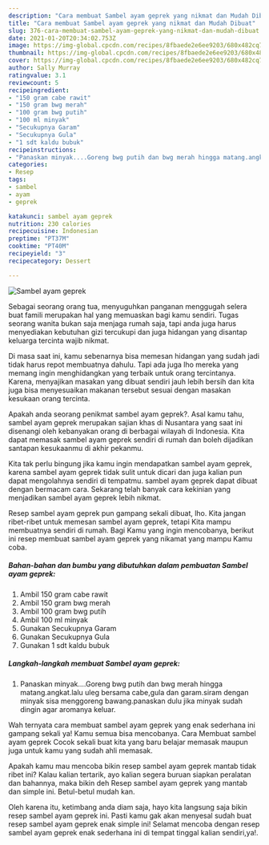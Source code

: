 ```yaml
---
description: "Cara membuat Sambel ayam geprek yang nikmat dan Mudah Dibuat"
title: "Cara membuat Sambel ayam geprek yang nikmat dan Mudah Dibuat"
slug: 376-cara-membuat-sambel-ayam-geprek-yang-nikmat-dan-mudah-dibuat
date: 2021-01-20T20:34:02.753Z
image: https://img-global.cpcdn.com/recipes/8fbaede2e6ee9203/680x482cq70/sambel-ayam-geprek-foto-resep-utama.jpg
thumbnail: https://img-global.cpcdn.com/recipes/8fbaede2e6ee9203/680x482cq70/sambel-ayam-geprek-foto-resep-utama.jpg
cover: https://img-global.cpcdn.com/recipes/8fbaede2e6ee9203/680x482cq70/sambel-ayam-geprek-foto-resep-utama.jpg
author: Sally Murray
ratingvalue: 3.1
reviewcount: 5
recipeingredient:
- "150 gram cabe rawit"
- "150 gram bwg merah"
- "100 gram bwg putih"
- "100 ml minyak"
- "Secukupnya Garam"
- "Secukupnya Gula"
- "1 sdt kaldu bubuk"
recipeinstructions:
- "Panaskan minyak....Goreng bwg putih dan bwg merah hingga matang.angkat.lalu uleg bersama cabe,gula dan garam.siram dengan minyak sisa menggoreng bawang.panaskan dulu jika minyak sudah dingin agar aromanya keluar."
categories:
- Resep
tags:
- sambel
- ayam
- geprek

katakunci: sambel ayam geprek 
nutrition: 230 calories
recipecuisine: Indonesian
preptime: "PT37M"
cooktime: "PT40M"
recipeyield: "3"
recipecategory: Dessert

---
```



![Sambel ayam geprek](https://img-global.cpcdn.com/recipes/8fbaede2e6ee9203/680x482cq70/sambel-ayam-geprek-foto-resep-utama.jpg)

Sebagai seorang orang tua, menyuguhkan panganan menggugah selera buat famili merupakan hal yang memuaskan bagi kamu sendiri. Tugas seorang  wanita bukan saja menjaga rumah saja, tapi anda juga harus menyediakan kebutuhan gizi tercukupi dan juga hidangan yang disantap keluarga tercinta wajib nikmat.

Di masa  saat ini, kamu sebenarnya bisa memesan hidangan yang sudah jadi tidak harus repot membuatnya dahulu. Tapi ada juga lho mereka yang memang ingin menghidangkan yang terbaik untuk orang tercintanya. Karena, menyajikan masakan yang dibuat sendiri jauh lebih bersih dan kita juga bisa menyesuaikan makanan tersebut sesuai dengan masakan kesukaan orang tercinta. 



Apakah anda seorang penikmat sambel ayam geprek?. Asal kamu tahu, sambel ayam geprek merupakan sajian khas di Nusantara yang saat ini disenangi oleh kebanyakan orang di berbagai wilayah di Indonesia. Kita dapat memasak sambel ayam geprek sendiri di rumah dan boleh dijadikan santapan kesukaanmu di akhir pekanmu.

Kita tak perlu bingung jika kamu ingin mendapatkan sambel ayam geprek, karena sambel ayam geprek tidak sulit untuk dicari dan juga kalian pun dapat mengolahnya sendiri di tempatmu. sambel ayam geprek dapat dibuat dengan bermacam cara. Sekarang telah banyak cara kekinian yang menjadikan sambel ayam geprek lebih nikmat.

Resep sambel ayam geprek pun gampang sekali dibuat, lho. Kita jangan ribet-ribet untuk memesan sambel ayam geprek, tetapi Kita mampu membuatnya sendiri di rumah. Bagi Kamu yang ingin mencobanya, berikut ini resep membuat sambel ayam geprek yang nikamat yang mampu Kamu coba.

<!--inarticleads1-->

##### Bahan-bahan dan bumbu yang dibutuhkan dalam pembuatan Sambel ayam geprek:

1. Ambil 150 gram cabe rawit
1. Ambil 150 gram bwg merah
1. Ambil 100 gram bwg putih
1. Ambil 100 ml minyak
1. Gunakan Secukupnya Garam
1. Gunakan Secukupnya Gula
1. Gunakan 1 sdt kaldu bubuk




<!--inarticleads2-->

##### Langkah-langkah membuat Sambel ayam geprek:

1. Panaskan minyak....Goreng bwg putih dan bwg merah hingga matang.angkat.lalu uleg bersama cabe,gula dan garam.siram dengan minyak sisa menggoreng bawang.panaskan dulu jika minyak sudah dingin agar aromanya keluar.




Wah ternyata cara membuat sambel ayam geprek yang enak sederhana ini gampang sekali ya! Kamu semua bisa mencobanya. Cara Membuat sambel ayam geprek Cocok sekali buat kita yang baru belajar memasak maupun juga untuk kamu yang sudah ahli memasak.

Apakah kamu mau mencoba bikin resep sambel ayam geprek mantab tidak ribet ini? Kalau kalian tertarik, ayo kalian segera buruan siapkan peralatan dan bahannya, maka bikin deh Resep sambel ayam geprek yang mantab dan simple ini. Betul-betul mudah kan. 

Oleh karena itu, ketimbang anda diam saja, hayo kita langsung saja bikin resep sambel ayam geprek ini. Pasti kamu gak akan menyesal sudah buat resep sambel ayam geprek enak simple ini! Selamat mencoba dengan resep sambel ayam geprek enak sederhana ini di tempat tinggal kalian sendiri,ya!.

